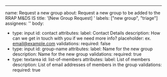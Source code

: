 ---
name: Request a new group
about: Request a new group to be added to the RRAP M&DS IS
title: '[New Group Request] '
labels: ["new group", "triage"]
assignees: ''
body:
  - type: input
    id: contact
    attributes:
      label: Contact Details
      description: How can we get in touch with you if we need more info?
      placeholder: ex. email@example.com
    validations:
      required: false
  - type: input
    id: group-name
    attributes:
      label: Name for the new group
      description: Name for the new group
    validations:
      required: true
  - type: textarea
    id: list-of-members
    attributes:
      label: List of members
      description: List of email addresses of members in the group
    validations:
      required: true      
